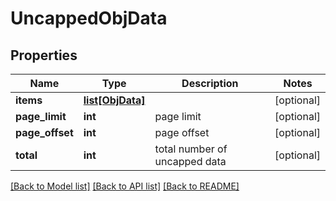 # UncappedObjData

## Properties
Name | Type | Description | Notes
------------ | ------------- | ------------- | -------------
**items** | [**list[ObjData]**](ObjData.md) |  | [optional] 
**page_limit** | **int** | page limit | [optional] 
**page_offset** | **int** | page offset | [optional] 
**total** | **int** | total number of uncapped data | [optional] 

[[Back to Model list]](../README.md#documentation-for-models) [[Back to API list]](../README.md#documentation-for-api-endpoints) [[Back to README]](../README.md)


